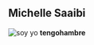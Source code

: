 ## Michelle Saaibi 
![soy yo](https://atlasanimal.com/wp-content/uploads/2021/02/ballena-azul.jpg)
**tengohambre**


